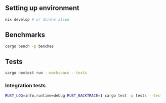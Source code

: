 ## Setting up environment
```sh
nix develop # or direnv allow
```

## Benchmarks
```sh
cargo bench -p benches
```

## Tests
```sh
cargo nextest run --workspace --tests
```

### Integration tests
```sh
RUST_LOG=info,runtime=debug RUST_BACKTRACE=1 cargo test -p tests --tests -- --nocapture
```

